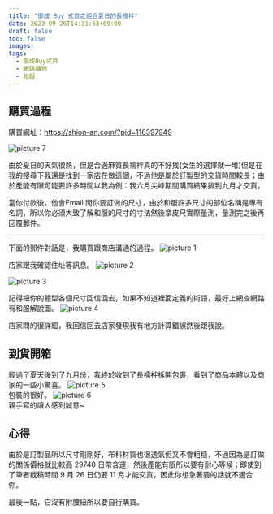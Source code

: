 ```yaml
---
title: "御成 Buy 式目之適合夏日的長襦袢"
date: 2023-09-26T14:31:53+09:00
draft: false
toc: false
images:
tags:
  - 御成Buy式目
  - 網路購物
  - 和服
---
```

## 購買過程
購買網址：https://shion-an.com/?pid=116397949

![picture 7](https://yakumotw.s3.ap-northeast-1.amazonaws.com/51fa98b57249bc6b37e97d15fe86c1f2e9e4cceb6b75affa05ed51030c312a4a.png)  


由於夏日的天氣很熱，但是合適麻質長襦袢真的不好找(女生的選擇就一堆)但是在我的搜尋下我還是找到一家店在做這個，不過他是屬於訂製型的交貨時間較長；由於產能有限可能要許多時間以我為例：我六月尖峰期間購買結果排到九月才交貨。

當你付款後，他會Email 問你要訂做的尺寸，由於和服許多尺寸的部位名稱是專有名詞，所以你必須大致了解和服的尺寸的寸法然後拿皮尺實際量測，量測完之後再回覆郵件。
***
下面的郵件對話是，我購買跟商店溝通的過程。
![picture 1](https://yakumotw.s3.ap-northeast-1.amazonaws.com/fe379d4682d81d0181ecb36b6fa54f5a062c87b8141aa5c97d34d8fa77262522.png)  

店家跟我確認住址等訊息。
![picture 2](https://yakumotw.s3.ap-northeast-1.amazonaws.com/f77c01c52fa76a269dbc1fe9fb52ba80c8a945b834bb28e28f3a53fddadcb4df.png)  

![picture 3](https://yakumotw.s3.ap-northeast-1.amazonaws.com/dc07597c5bb9bbe1b51fa6da0865454b17e05acbf95b817e8fd828b43e88ca9a.png)  

記得把你的體型各個尺寸回信回去，如果不知道裡面定義的術語，最好上網查網路有和服解說圖。
![picture 4](https://yakumotw.s3.ap-northeast-1.amazonaws.com/e11d3ba5d14f26e1d8a3f59d94060328aa5076bd057e32c6390c251b37639092.png)  

店家問的很詳細，我回信回去店家發現我有地方計算錯誤然後跟我說。

## 到貨開箱

經過了夏天後到了九月份，我終於收到了長襦袢拆開包裹，看到了商品本體以及商家的一些小驚喜。
![picture 5](https://yakumotw.s3.ap-northeast-1.amazonaws.com/bad525a8cc525201c24826d8fb8561b1ec6343de1968805b88f4bac83e218fc5.jpg)  
包裝的很好。
![picture 6](https://yakumotw.s3.ap-northeast-1.amazonaws.com/d58183241954f649d1129ab3edac61dfe6e54971587094079207c53115366282.jpg)  
親手寫的讓人感到誠意~
## 心得

由於是訂製品所以尺寸剛剛好，布料材質也很透氣但又不會粗糙，不過因為是訂做的關係價格就比較高 29740 日幣含運，然後產能有限所以要有耐心等候；即使到了筆者截稿時間 9 月 26 日仍要 11 月才能交貨，因此你想急著要的話就不適合你。

最後一點，它沒有附腰紐所以要自行購買。